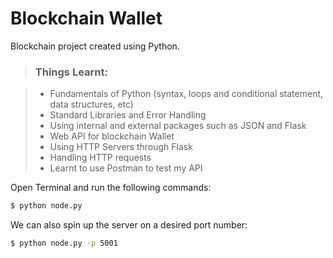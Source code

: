 # Blockchain Wallet

Blockchain project created using Python. 

>### Things Learnt:

>- Fundamentals of Python (syntax, loops and conditional statement, data structures, etc)
>- Standard Libraries and Error Handling
>- Using internal and external packages such as JSON and Flask
>- Web API for blockchain Wallet
>- Using HTTP Servers through Flask
>- Handling HTTP requests
>- Learnt to use Postman to test my API

Open Terminal and run the following commands:
```sh
$ python node.py
```

We can also spin up the server on a desired port number:
```sh
$ python node.py -p 5001
```
